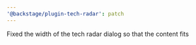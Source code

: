 ```yaml
---
'@backstage/plugin-tech-radar': patch
---
```


Fixed the width of the tech radar dialog so that the content fits
